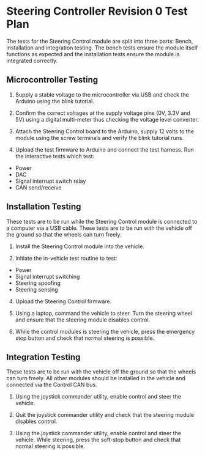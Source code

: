 # Steering Controller Revision 0 Test Plan

The tests for the Steering Control module are split into three parts: Bench,
installation and integration testing. The bench tests ensure the module itself functions as expected
and the installation tests ensure the module is integrated correctly.

## Microcontroller Testing

1. Supply a stable voltage to the microcontroller via USB and check the Arduino using the
blink tutorial.

2. Confirm the correct voltages at the supply voltage pins (0V, 3.3V and 5V)
using a digital multi-meter thus checking the voltage level converter.

3. Attach the Steering Control board to the Arduino, supply 12 volts to the
module using the screw terminals and verify the blink tutorial runs.

4. Upload the test firmware to Arduino and connect the test harness. Run
the interactive tests which test:
  - Power
  - DAC
  - Signal interrupt switch relay
  - CAN send/receive



## Installation Testing
These tests are to be run while the Steering Control module is connected
to a computer via a USB cable. These tests are to be run with the vehicle off
the ground so that the wheels can turn freely.

1. Install the Steering Control module into the vehicle.

2. Initiate the in-vehicle test routine to test:
 - Power
 - Signal interrupt switching
 - Steering spoofing
 - Steering sensing

4. Upload the Steering Control firmware.

5. Using a laptop, command the vehicle to steer. Turn the steering wheel and ensure
that the steering module disables control.

6. While the control modules is steering the vehicle, press the emergency stop button and
check that normal steering is possible.

## Integration Testing
These tests are to be run with the vehicle off the ground so that the wheels
can turn freely. All other modules should be installed in the
vehicle and connected via the Control CAN bus.

1. Using the joystick commander utility, enable control and steer the vehicle.

2. Quit the joystick commander utility and check that the steering module disables control.

3. Using the joystick commander utility, enable control and steer the vehicle.
While steering, press the soft-stop button and check that normal steering is possible.
